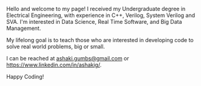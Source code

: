 

Hello and welcome to my page! 
I received my Undergraduate degree in Electrical Engineering, with experience in C++, Verilog, System Verilog and SVA. I'm interested in Data Science,
Real Time Software, and Big Data Management. 

My lifelong goal is to teach those who are interested in developing code to solve real world problems, big or small. 

I can be reached at ashaki.gumbs@gmail.com or https://www.linkedin.com/in/ashakig/. 

Happy Coding!


<!---
ashaki345/ashaki345 is a ✨ special ✨ repository because its `README.md` (this file) appears on your GitHub profile.
You can click the Preview link to take a look at your changes.
--->
